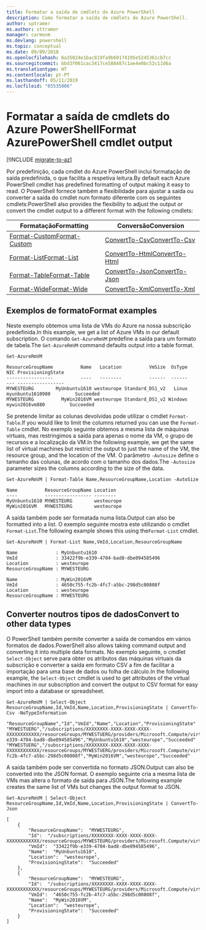 ```yaml
---
title: Formatar a saída de cmdlets do Azure PowerShell
description: Como formatar a saída de cmdlets do Azure PowerShell.
author: sptramer
ms.author: sttramer
manager: carmonm
ms.devlang: powershell
ms.topic: conceptual
ms.date: 09/09/2018
ms.openlocfilehash: 6a35024e1bac819fa9b69174195e5245361cb7cc
ms.sourcegitcommit: bbd3f061cac3417ce588487c1ae4e0bc52c11d6a
ms.translationtype: HT
ms.contentlocale: pt-PT
ms.lasthandoff: 05/11/2019
ms.locfileid: "65535006"
---
```

# <a name="format-azurepowershell-cmdlet-output"></a><span data-ttu-id="73981-103">Formatar a saída de cmdlets do Azure PowerShell</span><span class="sxs-lookup"><span data-stu-id="73981-103">Format AzurePowerShell cmdlet output</span></span>

[!INCLUDE [migrate-to-az](../includes/migrate-to-az.md)]

<span data-ttu-id="73981-104">Por predefinição, cada cmdlet do Azure PowerShell inclui formatação de saída predefinida, o que facilita a respetiva leitura.</span><span class="sxs-lookup"><span data-stu-id="73981-104">By default each Azure PowerShell cmdlet has predefined formatting of output making it easy to read.</span></span>  <span data-ttu-id="73981-105">O PowerShell fornece também a flexibilidade para ajustar a saída ou converter a saída do cmdlet num formato diferente com os seguintes cmdlets:</span><span class="sxs-lookup"><span data-stu-id="73981-105">PowerShell also provides the flexibility to adjust the output or convert the cmdlet output to a different format with the following cmdlets:</span></span>

| <span data-ttu-id="73981-106">Formatação</span><span class="sxs-lookup"><span data-stu-id="73981-106">Formatting</span></span>      | <span data-ttu-id="73981-107">Conversão</span><span class="sxs-lookup"><span data-stu-id="73981-107">Conversion</span></span>       |
|-----------------|------------------|
| [<span data-ttu-id="73981-108">Format-Custom</span><span class="sxs-lookup"><span data-stu-id="73981-108">Format-Custom</span></span>](/powershell/module/microsoft.powershell.utility/format-custom) | [<span data-ttu-id="73981-109">ConvertTo-Csv</span><span class="sxs-lookup"><span data-stu-id="73981-109">ConvertTo-Csv</span></span>](/powershell/module/microsoft.powershell.utility/convertto-csv)  |
| [<span data-ttu-id="73981-110">Format-List</span><span class="sxs-lookup"><span data-stu-id="73981-110">Format-List</span></span>](/powershell/module/microsoft.powershell.utility/format-list)   | [<span data-ttu-id="73981-111">ConvertTo-Html</span><span class="sxs-lookup"><span data-stu-id="73981-111">ConvertTo-Html</span></span>](/powershell/module/microsoft.powershell.utility/convertto-html) |
| [<span data-ttu-id="73981-112">Format-Table</span><span class="sxs-lookup"><span data-stu-id="73981-112">Format-Table</span></span>](/powershell/module/microsoft.powershell.utility/format-table)  | [<span data-ttu-id="73981-113">ConvertTo-Json</span><span class="sxs-lookup"><span data-stu-id="73981-113">ConvertTo-Json</span></span>](/powershell/module/microsoft.powershell.utility/convertto-json) |
| [<span data-ttu-id="73981-114">Format-Wide</span><span class="sxs-lookup"><span data-stu-id="73981-114">Format-Wide</span></span>](/powershell/module/microsoft.powershell.utility/format-wide)   | [<span data-ttu-id="73981-115">ConvertTo-Xml</span><span class="sxs-lookup"><span data-stu-id="73981-115">ConvertTo-Xml</span></span>](/powershell/module/microsoft.powershell.utility/convertto-xml)  |

## <a name="format-examples"></a><span data-ttu-id="73981-116">Exemplos de formato</span><span class="sxs-lookup"><span data-stu-id="73981-116">Format examples</span></span>

<span data-ttu-id="73981-117">Neste exemplo obtemos uma lista de VMs do Azure na nossa subscrição predefinida.</span><span class="sxs-lookup"><span data-stu-id="73981-117">In this example, we get a list of Azure VMs in our default subscription.</span></span>  <span data-ttu-id="73981-118">O comando `Get-AzureRmVM` predefine a saída para um formato de tabela.</span><span class="sxs-lookup"><span data-stu-id="73981-118">The `Get-AzureRmVM` command defaults output into a table format.</span></span>

```azurepowershell-interactive
Get-AzureRmVM
```

```output
ResourceGroupName          Name   Location          VmSize  OsType              NIC ProvisioningState
-----------------          ----   --------          ------  ------              --- -----------------
MYWESTEURG        MyUnbuntu1610 westeurope Standard_DS1_v2   Linux myunbuntu1610980         Succeeded
MYWESTEURG          MyWin2016VM westeurope Standard_DS1_v2 Windows   mywin2016vm880         Succeeded
```

<span data-ttu-id="73981-119">Se pretende limitar as colunas devolvidas pode utilizar o cmdlet `Format-Table`.</span><span class="sxs-lookup"><span data-stu-id="73981-119">If you would like to limit the columns returned you can use the `Format-Table` cmdlet.</span></span> <span data-ttu-id="73981-120">No exemplo seguinte obtemos a mesma lista de máquinas virtuais, mas restringimos a saída para apenas o nome da VM, o grupo de recursos e a localização da VM.</span><span class="sxs-lookup"><span data-stu-id="73981-120">In the following example, we get the same list of virtual machines but restrict the output to just the name of the VM, the resource group, and the location of the VM.</span></span>  <span data-ttu-id="73981-121">O parâmetro `-Autosize` define o tamanho das colunas, de acordo com o tamanho dos dados.</span><span class="sxs-lookup"><span data-stu-id="73981-121">The `-Autosize` parameter sizes the columns according to the size of the data.</span></span>

```azurepowershell-interactive
Get-AzureRmVM | Format-Table Name,ResourceGroupName,Location -AutoSize
```

```output
Name          ResourceGroupName Location
----          ----------------- --------
MyUnbuntu1610 MYWESTEURG        westeurope
MyWin2016VM   MYWESTEURG        westeurope
```

<span data-ttu-id="73981-122">A saída também pode ser formatada numa lista.</span><span class="sxs-lookup"><span data-stu-id="73981-122">Output can also be formatted into a list.</span></span> <span data-ttu-id="73981-123">O exemplo seguinte mostra este utilizando o cmdlet `Format-List`.</span><span class="sxs-lookup"><span data-stu-id="73981-123">The following example shows this using the`Format-List` cmdlet.</span></span>

```azurepowershell-interactive
Get-AzureRmVM | Format-List Name,VmId,Location,ResourceGroupName
```

```output
Name              : MyUnbuntu1610
VmId              : 33422f9b-e339-4704-bad8-dbe094585496
Location          : westeurope
ResourceGroupName : MYWESTEURG

Name              : MyWin2016VM
VmId              : 4650c755-fc2b-4fc7-a5bc-298d5c00808f
Location          : westeurope
ResourceGroupName : MYWESTEURG
```

## <a name="convert-to-other-data-types"></a><span data-ttu-id="73981-124">Converter noutros tipos de dados</span><span class="sxs-lookup"><span data-stu-id="73981-124">Convert to other data types</span></span>

<span data-ttu-id="73981-125">O PowerShell também permite converter a saída de comandos em vários formatos de dados.</span><span class="sxs-lookup"><span data-stu-id="73981-125">PowerShell also allows taking command output and converting it into multiple data formats.</span></span> <span data-ttu-id="73981-126">No exemplo seguinte, o cmdlet `Select-Object` serve para obter os atributos das máquinas virtuais da subscrição e converter a saída em formato CSV a fim de facilitar a importação para uma base de dados ou folha de cálculo.</span><span class="sxs-lookup"><span data-stu-id="73981-126">In the following example, the `Select-Object` cmdlet is used to get attributes of the virtual machines in our subscription and convert the output to CSV format for easy import into a database or spreadsheet.</span></span>

```azurepowershell-interactive
Get-AzureRmVM | Select-Object ResourceGroupName,Id,VmId,Name,Location,ProvisioningState | ConvertTo-Csv -NoTypeInformation
```

```output
"ResourceGroupName","Id","VmId","Name","Location","ProvisioningState"
"MYWESTUERG","/subscriptions/XXXXXXXX-XXXX-XXXX-XXXX-XXXXXXXXXXXX/resourceGroups/MYWESTUERG/providers/Microsoft.Compute/virtualMachines/MyUnbuntu1610","33422f9b-e339-4704-bad8-dbe094585496","MyUnbuntu1610","westeurope","Succeeded"
"MYWESTUERG","/subscriptions/XXXXXXXX-XXXX-XXXX-XXXX-XXXXXXXXXXXX/resourceGroups/MYWESTUERG/providers/Microsoft.Compute/virtualMachines/MyWin2016VM","4650c755-fc2b-4fc7-a5bc-298d5c00808f","MyWin2016VM","westeurope","Succeeded"
```

<span data-ttu-id="73981-127">A saída também pode ser convertida no formato JSON.</span><span class="sxs-lookup"><span data-stu-id="73981-127">Output can also be converted into the JSON format.</span></span>  <span data-ttu-id="73981-128">O exemplo seguinte cria a mesma lista de VMs mas altera o formato de saída para JSON.</span><span class="sxs-lookup"><span data-stu-id="73981-128">The following example creates the same list of VMs but changes the output format to JSON.</span></span>

```azurepowershell-interactive
Get-AzureRmVM | Select-Object ResourceGroupName,Id,VmId,Name,Location,ProvisioningState | ConvertTo-Json
```

```output
[
    {
        "ResourceGroupName":  "MYWESTEURG",
        "Id":  "/subscriptions/XXXXXXXX-XXXX-XXXX-XXXX-XXXXXXXXXXXX/resourceGroups/MYWESTEURG/providers/Microsoft.Compute/virtualMachines/MyUnbuntu1610",
        "VmId":  "33422f9b-e339-4704-bad8-dbe094585496",
        "Name":  "MyUnbuntu1610",
        "Location":  "westeurope",
        "ProvisioningState":  "Succeeded"
    },
    {
        "ResourceGroupName":  "MYWESTEURG",
        "Id":  "/subscriptions/XXXXXXXX-XXXX-XXXX-XXXX-XXXXXXXXXXXX/resourceGroups/MYWESTEURG/providers/Microsoft.Compute/virtualMachines/MyWin2016VM",
        "VmId":  "4650c755-fc2b-4fc7-a5bc-298d5c00808f",
        "Name":  "MyWin2016VM",
        "Location":  "westeurope",
        "ProvisioningState":  "Succeeded"
    }
]
```
